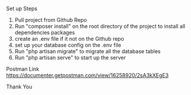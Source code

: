 

Set up Steps

1. Pull project from Github Repo
2. Run "composer install" on the root directory of the project to install all dependencies packages
3. create an .env file if it not on the Github repo
4. set up your database config on the .env file
5. Run "php artisan migrate" to migrate all the database tables
6. Run "php artisan serve" to start up the server


Postman Link
https://documenter.getpostman.com/view/16258920/2sA3kXEgE3


Thank You
